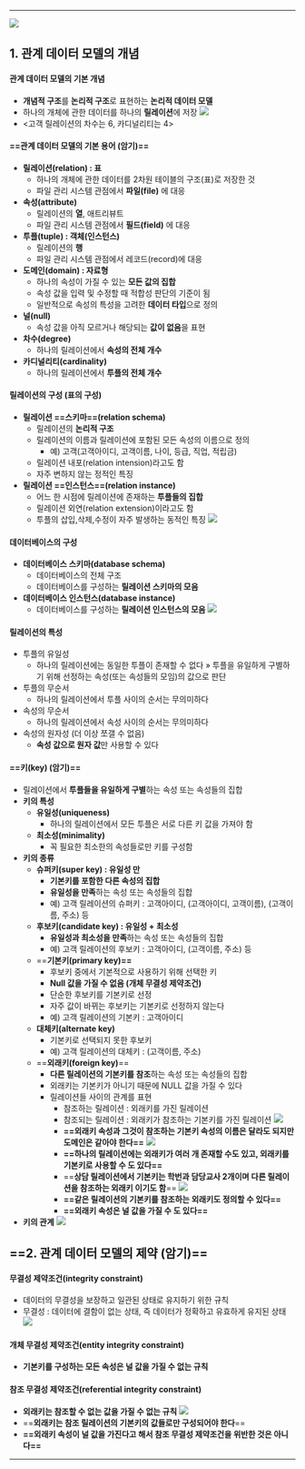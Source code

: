 
---
![](../../../../image/Pasted%20image%2020240926103203.png)
## 1. 관계 데이터 모델의 개념
#### 관계 데이터 모델의 기본 개념
- **개념적 구조**를 **논리적 구조**로 표현하는 **논리적 데이터 모델**
- 하나의 개체에 관한 데이터를 하나의 **릴레이션**에 저장
![](../../../../image/Pasted%20image%2020240926104802.png)
- <고객 릴레이션의 차수는 6, 카디널리티는 4>
#### ==관계 데이터 모델의 기본 용어 (암기)==
- **릴레이션(relation) : 표**
	- 하나의 개체에 관한 데이터를 2차원 테이블의 구조(표)로 저장한 것
	- 파일 관리 시스템 관점에서 **파일(file)** 에 대응
- **속성(attribute)**
	- 릴레이션의 **열**, 애트리뷰트
	- 파일 관리 시스템 관점에서 **필드(field)** 에 대응
- **투플(tuple) : 객체(인스턴스)**
	- 릴레이션의 **행**
	- 파일 관리 시스템 관점에서 레코드(record)에 대응
- **도메인(domain) : 자료형**
	- 하나의 속성이 가질 수 있는 **모든 값의 집합**
	- 속성 값을 입력 및 수정할 때 적합성 판단의 기준이 됨
	- 일반적으로 속성의 특성을 고려한 **데이터 타입**으로 정의
- **널(null)**
	- 속성 값을 아직 모르거나 해당되는 **값이 없음**을 표현
- **차수(degree)**
	- 하나의 릴레이션에서 **속성의 전체 개수**
- **카디널리티(cardinality)**
	- 하나의 릴레이션에서 **투플의 전체 개수**

#### 릴레이션의 구성 (표의 구성)
- **릴레이션 ==스키마==(relation schema)**
	- 릴레이션의 **논리적 구조**
	- 릴레이션의 이름과 릴레이션에 포함된 모든 속성의 이름으로 정의
		- 예) 고객(고객아이디, 고객이름, 나이, 등급, 직업, 적립금)
	- 릴레이션 내포(relation intension)라고도 함
	- 자주 변하지 않는 정적인 특징
- **릴레이션 ==인스턴스==(relation instance)**
	- 어느 한 시점에 릴레이션에 존재하는 **투플들의 집합**
	- 릴레이션 외연(relation extension)이라고도 함
	- 투플의 삽입,삭제,수정이 자주 발생하는 동적인 특징
![](../../../../image/Pasted%20image%2020240926105522.png)
#### 데이터베이스의 구성
- **데이터베이스 스키마(database schema)**
	- 데이터베이스의 전체 구조
	- 데이터베이스를 구성하는 **릴레이션 스키마의 모음**
- **데이터베이스 인스턴스(database instance)**
	- 데이터베이스를 구성하는 **릴레이션 인스턴스의 모음**
![](../../../../image/Pasted%20image%2020240926105846.png)

#### 릴레이션의 특성
- 투플의 유일성
	- 하나의 릴레이션에는 동일한 투플이 존재할 수 없다
		 » 투플을 유일하게 구별하기 위해 선정하는 속성(또는 속성들의 모임)의 값으로 판단
- 투플의 무순서
	- 하나의 릴레이션에서 투플 사이의 순서는 무의미하다
- 속성의 무순서
	- 하나의 릴레이션에서 속성 사이의 순서는 무의미하다
- 속성의 원자성 (더 이상 쪼갤 수 없음)
	- **속성 값으로 원자 값**만 사용할 수 있다

#### ==키(key) (암기)==
- 릴레이션에서 **투플들을 유일하게 구별**하는 속성 또는 속성들의 집합
- **키의 특성**
	- **유일성(uniqueness)**
		- 하나의 릴레이션에서 모든 투플은 서로 다른 키 값을 가져야 함
	- **최소성(minimality)**
		- 꼭 필요한 최소한의 속성들로만 키를 구성함
- **키의 종류**
	- **슈퍼키(super key) : 유일성 만**
		- **기본키를 포함한 다른 속성의 집합**
		- **유일성을 만족**하는 속성 또는 속성들의 집합
		- 예) 고객 릴레이션의 슈퍼키 : 고객아이디, (고객아이디, 고객이름), (고객이름, 주소) 등
	- **후보키(candidate key) : 유일성 + 최소성**
		- **유일성과 최소성을 만족**하는 속성 또는 속성들의 집합
		- 예) 고객 릴레이션의 후보키 : 고객아이디, (고객이름, 주소) 등
	- ==**기본키(primary key)==**
		- 후보키 중에서 기본적으로 사용하기 위해 선택한 키
		- **Null 값을 가질 수 없음 (개체 무결성 제약조건)**
		- 단순한 후보키를 기본키로 선정
		- 자주 값이 바뀌는 후보키는 기본키로 선정하지 않는다
		- 예) 고객 릴레이션의 기본키 : 고객아이디
	- **대체키(alternate key)** 
		- 기본키로 선택되지 못한 후보키 
		- 예) 고객 릴레이션의 대체키 : (고객이름, 주소)
	- ==**외래키(foreign key)**==
		- **다른 릴레이션의 기본키를 참조**하는 속성 또는 속성들의 집합
		- 외래키는 기본키가 아니기 때문에 NULL 값을 가질 수 있다
		- 릴레이션들 사이의 관계를 표현
			- 참조하는 릴레이션 : 외래키를 가진 릴레이션
			- 참조되는 릴레이션 : 외래키가 참조하는 기본키를 가진 릴레이션
			![](../../../../image/Pasted%20image%2020240926112014.png)
			- **==외래키 속성과 그것이 참조하는 기본키 속성의 이름은 달라도 되지만 도메인은 같아야 한다==**
			![](../../../../image/Pasted%20image%2020240926112406.png)
			- **==하나의 릴레이션에는 외래키가 여러 개 존재할 수도 있고, 외래키를 기본키로 사용할 수 도 있다==**
			- ==**상담 릴레이션에서 기본키는 학번과 담당교사 2개이며 다른 릴레이션을 참조하는 외래키 이기도 함**==
			![](../../../../image/Pasted%20image%2020240926112443.png)
			- **==같은 릴레이션의 기본키를 참조하는 외래키도 정의할 수 있다==**
			- **==외래키 속성은 널 값을 가질 수 도 있다==**
- **키의 관계**
	![](../../../../image/Pasted%20image%2020240926111834.png)

## ==2. 관계 데이터 모델의 제약 (암기)==

#### 무결성 제약조건(integrity constraint)
- 데이터의 무결성을 보장하고 일관된 상태로 유지하기 위한 규칙
- 무결성 : 데이터에 결함이 없는 상태, 즉 데이터가 정확하고 유효하게 유지된 상태
![](../../../../image/Pasted%20image%2020240926113032.png)

#### 개체 무결성 제약조건(entity integrity constraint)
- **기본키를 구성하는 모든 속성은 널 값을 가질 수 없는 규칙**

#### 참조 무결성 제약조건(referential integrity constraint)
- **외래키는 참조할 수 없는 값을 가질 수 없는 규칙**
![](../../../../image/Pasted%20image%2020240926113237.png)
- ==**외래키는 참조 릴레이션의 기본키의 값들로만 구성되어야 한다**==
- **==외래키 속성이 널 값을 가진다고 해서 참조 무결성 제약조건을 위반한 것은 아니다==**

---
